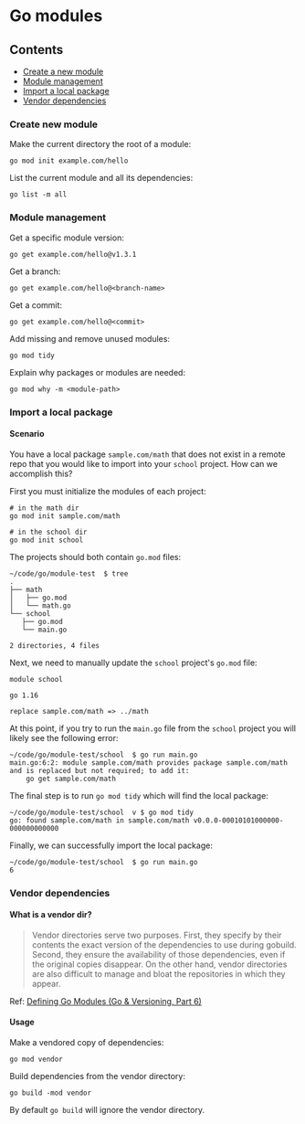 # Go modules

## Contents
- [Create a new module](#create-a-new-module)
- [Module management](#module-management)
- [Import a local package](#import-a-local-package)
- [Vendor dependencies](#vendor-dependencies)

### Create new module

Make the current directory the root of a module:
```
go mod init example.com/hello
```

List the current module and all its dependencies:
```
go list -m all
```

### Module management

Get a specific module version:
```
go get example.com/hello@v1.3.1
```

Get a branch:
```
go get example.com/hello@<branch-name>
```

Get a commit:
```
go get example.com/hello@<commit>
```

Add missing and remove unused modules:
```
go mod tidy
```

Explain why packages or modules are needed:
```
go mod why -m <module-path>
```

### Import a local package

#### Scenario
You have a local package `sample.com/math` that does not exist in a remote repo
that you would like to import into your `school` project. How can we accomplish
this?

First you must initialize the modules of each project:
```
# in the math dir
go mod init sample.com/math

# in the school dir
go mod init school
```

The projects should both contain `go.mod` files:
 ```
~/code/go/module-test  $ tree
.
├── math
│   ├── go.mod
│   └── math.go
└── school
    ├── go.mod
    └── main.go

2 directories, 4 files
 ```

Next, we need to manually update the `school` project's `go.mod` file:
```
module school

go 1.16

replace sample.com/math => ../math
```

At this point, if you try to run the `main.go` file from the `school` project
you will likely see the following error:
```
~/code/go/module-test/school  $ go run main.go
main.go:6:2: module sample.com/math provides package sample.com/math and is replaced but not required; to add it:
	go get sample.com/math
```

The final step is to run `go mod tidy` which will find the local package:
 ```
~/code/go/module-test/school  v $ go mod tidy
go: found sample.com/math in sample.com/math v0.0.0-00010101000000-000000000000
 ```

Finally, we can successfully import the local package:
```
~/code/go/module-test/school  $ go run main.go
6
```

### Vendor dependencies

#### What is a vendor dir?
> Vendor directories serve two purposes. First, they specify by their contents
> the exact version of the dependencies to use during gobuild. Second, they
> ensure the availability of those dependencies, even if the original copies
> disappear. On the other hand, vendor directories are also difficult to manage
> and bloat the repositories in which they appear.

Ref: [Defining Go Modules (Go & Versioning, Part 6)](https://research.swtch.com/vgo-module)

#### Usage

Make a vendored copy of dependencies:
```
go mod vendor
```

Build dependencies from the vendor directory:
```
go build -mod vendor
```

By default `go build` will ignore the vendor directory.

